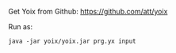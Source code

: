 Get Yoix from Github: https://github.com/att/yoix

Run as:
```
java -jar yoix/yoix.jar prg.yx input
```
